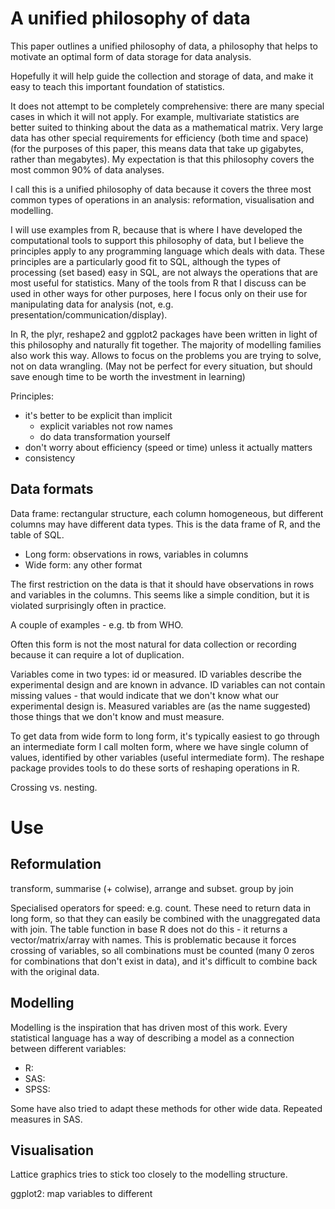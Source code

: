 # A unified philosophy of data

This paper outlines a unified philosophy of data, a philosophy that helps to motivate an optimal form of data storage for data analysis.

Hopefully it will help guide the collection and storage of data, and make it easy to teach this important foundation of statistics.

It does not attempt to be completely comprehensive: there are many special cases in which it will not apply. For example, multivariate statistics are better suited to thinking about the data as a mathematical matrix. Very large data has other special requirements for efficiency (both time and space) (for the purposes of this paper, this means data that take up gigabytes, rather than megabytes). My expectation is that this philosophy covers the most common 90% of data analyses.

I call this is a unified philosophy of data because it covers the three most common types of operations in an analysis: reformation, visualisation and modelling.

I will use examples from R, because that is where I have developed the computational tools to support this philosophy of data, but I believe the principles apply to any programming language which deals with data. These principles are a particularly good fit to SQL, although the types of processing (set based) easy in SQL, are not always the operations that are most useful for statistics. Many of the tools from R that I discuss can be used in other ways for other purposes, here I focus only on their use for manipulating data for analysis (not, e.g. presentation/communication/display).

In R, the plyr, reshape2 and ggplot2 packages have been written in light of this philosophy and naturally fit together. The majority of modelling families also work this way. Allows to focus on the problems you are trying to solve, not on data wrangling. (May not be perfect for every situation, but should save enough time to be worth the investment in learning)

Principles:

  * it's better to be explicit than implicit
    * explicit variables not row names
    * do data transformation yourself
  * don't worry about efficiency (speed or time) unless it actually matters
  * consistency

## Data formats

Data frame: rectangular structure, each column homogeneous, but different columns may have different data types.  This is the data frame of R, and the table of SQL.

* Long form: observations in rows, variables in columns
* Wide form: any other format

The first restriction on the data is that it should have observations in rows and variables in the columns. This seems like a simple condition, but it is violated surprisingly often in practice.

A couple of examples - e.g. tb from WHO.

Often this form is not the most natural for data collection or recording because it can require a lot of duplication.

Variables come in two types: id or measured. ID variables describe the experimental design and are known in advance. ID variables can not contain missing values - that would indicate that we don't know what our experimental design is. Measured variables are (as the name suggested) those things that we don't know and must measure.

To get data from wide form to long form, it's typically easiest to go through an intermediate form I call molten form, where we have single column of values, identified by other variables (useful intermediate form). The reshape package provides tools to do these sorts of reshaping operations in R.

Crossing vs. nesting.

# Use

## Reformulation

transform, summarise (+ colwise), arrange and subset.
group by
join

Specialised operators for speed: e.g. count. These need to return data in long form, so that they can easily be combined with the unaggregated data with join. The table function in base R does not do this - it returns a vector/matrix/array with names. This is problematic because it forces crossing of variables, so all combinations must be counted (many 0 zeros for combinations that don't exist in data), and it's difficult to combine back with the original data.

## Modelling

Modelling is the inspiration that has driven most of this work. Every statistical language has a way of describing a model as a connection between different variables:

* R:
* SAS:
* SPSS:

Some have also tried to adapt these methods for other wide data. Repeated measures in SAS.

## Visualisation

Lattice graphics tries to stick too closely to the modelling structure.

ggplot2: map variables to different 

